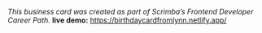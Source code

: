*This business card was created as part of Scrimba’s Frontend Developer Career Path.*
**live demo:** https://birthdaycardfromlynn.netlify.app/
